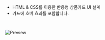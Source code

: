 - HTML & CSS를 이용한 반응형 상품카드 UI 설계
- 카드에 호버 효과를 포함합니다.

<br/>

![Preview](https://github.com/secgyu/Sale_shoes/blob/main/nike.png)

